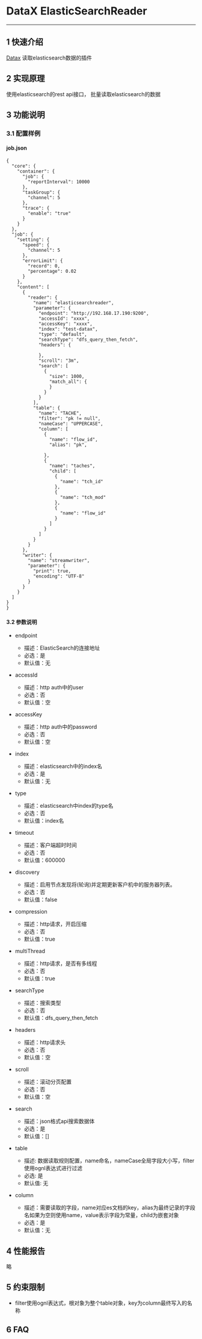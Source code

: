 # DataX ElasticSearchReader


---

## 1 快速介绍

[Datax](https://github.com/alibaba/DataX)
读取elasticsearch数据的插件

## 2 实现原理

使用elasticsearch的rest api接口， 批量读取elasticsearch的数据

## 3 功能说明

### 3.1 配置样例

#### job.json

```
{
  "core": {
    "container": {
      "job": {
        "reportInterval": 10000
      },
      "taskGroup": {
        "channel": 5
      },
      "trace": {
        "enable": "true"
      }
    }
  },
  "job": {
    "setting": {
      "speed": {
        "channel": 5
      },
      "errorLimit": {
        "record": 0,
        "percentage": 0.02
      }
    },
    "content": [
      {
        "reader": {
          "name": "elasticsearchreader",
          "parameter": {
            "endpoint": "http://192.168.17.190:9200",
            "accessId": "xxxx",
            "accessKey": "xxxx",
            "index": "test-datax",
            "type": "default",
            "searchType": "dfs_query_then_fetch",
            "headers": {
              
            },
            "scroll": "3m",
            "search": [
              {
                "size": 1000,
                "match_all": {
                }
              }
            }
          ],
          "table": {
            "name": "TACHE",
            "filter": "pk != null",
            "nameCase": "UPPERCASE",
            "column": [
              {
                "name": "flow_id",
                "alias": "pk",
                
              },
              {
                "name": "taches",
                "child": [
                  {
                    "name": "tch_id"
                  },
                  {
                    "name": "tch_mod"
                  },
                  {
                    "name": "flow_id"
                  }
                ]
              }
            ]
          }
        }
      },
      "writer": {
        "name": "streamwriter",
        "parameter": {
          "print": true,
          "encoding": "UTF-8"
        }
      }
    }
  ]
}
}
```

#### 3.2 参数说明

* endpoint
  * 描述：ElasticSearch的连接地址
  * 必选：是
  * 默认值：无

* accessId
  * 描述：http auth中的user
  * 必选：否
  * 默认值：空

* accessKey
  * 描述：http auth中的password
  * 必选：否
  * 默认值：空

* index
  * 描述：elasticsearch中的index名
  * 必选：是
  * 默认值：无

* type
  * 描述：elasticsearch中index的type名
  * 必选：否
  * 默认值：index名

* timeout
  * 描述：客户端超时时间
  * 必选：否
  * 默认值：600000

* discovery
  * 描述：启用节点发现将(轮询)并定期更新客户机中的服务器列表。
  * 必选：否
  * 默认值：false

* compression
  * 描述：http请求，开启压缩
  * 必选：否
  * 默认值：true

* multiThread
  * 描述：http请求，是否有多线程
  * 必选：否
  * 默认值：true

* searchType
  * 描述：搜索类型
  * 必选：否
  * 默认值：dfs_query_then_fetch
 
* headers
  * 描述：http请求头
  * 必选：否
  * 默认值：空
  
* scroll
  * 描述：滚动分页配置
  * 必选：否
  * 默认值：空

* search
  * 描述：json格式api搜索数据体
  * 必选：是
  * 默认值：[]

* table
  * 描述: 数据读取规则配置，name命名，nameCase全局字段大小写，filter使用ognl表达式进行过滤
  * 必选: 是
  * 默认值: 无

* column
  * 描述：需要读取的字段，name对应es文档的key，alias为最终记录的字段名如果为空则使用name，value表示字段为常量，child为嵌套对象
  * 必选：是
  * 默认值：无


## 4 性能报告

略

## 5 约束限制

* filter使用ognl表达式，根对象为整个table对象，key为column最终写入的名称

## 6 FAQ